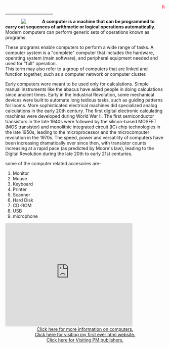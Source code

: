 <html>
<head>
<title>Computer- All about it!</title>
<meta name="author" content="Rudransh Pandey">
<marquee><font color="red">Note: This tells only about introduction to computer</font color="red"></marquee>
</head>
<body>
<hr size="10" width="30%">
<img src="https://upload.wikimedia.org/wikipedia/commons/thumb/e/e5/ENIAC-changing_a_tube.jpg/203px-ENIAC-changing_a_tube.jpg" align=left hspace=50><b>A computer is a machine that can be programmed to carry out sequences of arithmetic or logical operations automatically.</b><br> Modern computers can perform generic sets of operations known as programs.
<p>These programs enable computers to perform a wide range of tasks. A computer system is a "complete" computer that includes the hardware, operating system (main software), and peripheral equipment needed and used for "full" operation.<br> This term may also refer to a group of computers that are linked and function together, such as a computer network or computer cluster.</p>
<p>Early computers were meant to be used only for calculations. Simple manual instruments like the abacus have aided people in doing calculations since ancient times. Early in the Industrial Revolution, some mechanical devices were built to automate long tedious tasks, such as guiding patterns for looms. More sophisticated electrical machines did specialized analog calculations in the early 20th century. The first digital electronic calculating machines were developed during World War II. The first semiconductor transistors in the late 1940s were followed by the silicon-based MOSFET (MOS transistor) and monolithic integrated circuit (IC) chip technologies in the late 1950s, leading to the microprocessor and the microcomputer revolution in the 1970s. The speed, power and versatility of computers have been increasing dramatically ever since then, with transistor counts increasing at a rapid pace (as predicted by Moore's law), leading to the Digital Revolution during the late 20th to early 21st centuries.</p>
some of the computer related accesories are-
<ol type="1">
<li>Monitor
<li>Mouse
<li>Keyboard
<li>Printer
<li>Scanner
<li>Hard Disk
<li>CD-ROM
<li>USB
<li>microphone
</ol>
<iframe src="https://onedrive.live.com/embed?cid=8FF6A3966046AC53&resid=8FF6A3966046AC53%21642&authkey=AF9DHbgPl88gZCI&em=2" width="402" height="327" frameborder="0" scrolling="no"></iframe>
<center><a href = "https://en.wikipedia.org/wiki/Computer"> Click here for more information on computers.</a></center>  
<center><a href = "https://ictmaster09.000webhostapp.com/"> Click here for visiting my first ever html website. </a></center>
<center><a href = "http://www.pmpublishers.in/"> Click here for Visiting PM publishers.</a></center>

</body>
</html>
